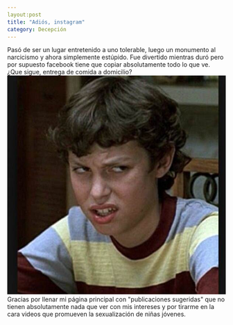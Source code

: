 ```yaml
---
layout:post
title: "Adiós, instagram"
category: Decepción
---
```

Pasó de ser un lugar entretenido a uno tolerable, luego un monumento al narcicismo y ahora simplemente estúpido. Fue divertido mientras duró pero por supuesto facebook tiene que copiar absolutamente todo lo que ve. ¿Que sigue, entrega de comida a domicilio?
![ugh](/images/subidas/posts/ugh.jpeg)
Gracias por llenar mi página principal con "publicaciones sugeridas" que no tienen absolutamente nada que ver con mis intereses y por tirarme en la cara videos que promueven la sexualización de niñas jóvenes.